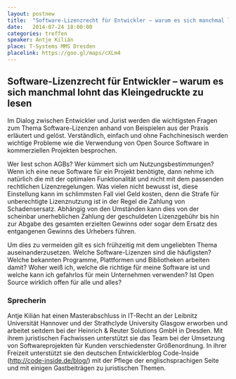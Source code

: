 ```yaml
---
layout: postnew
title:  "Software-Lizenzrecht für Entwickler – warum es sich manchmal lohnt das Kleingedruckte zu lesen"
date:   2014-07-24 18:00:00
categories: treffen
speaker: Antje Kilián
place: T-Systems MMS Dresden
placelink: https://goo.gl/maps/cXLm4
---
```

## Software-Lizenzrecht für Entwickler – warum es sich manchmal lohnt das Kleingedruckte zu lesen

Im Dialog zwischen Entwickler und Jurist werden die wichtigsten Fragen zum Thema Software-Lizenzen anhand von Beispielen aus der Praxis erläutert und gelöst. Verständlich, einfach und ohne Fachchinesisch werden wichtige Probleme wie die Verwendung von Open Source Software in kommerziellen Projekten besprochen.

Wer liest schon AGBs? Wer kümmert sich um Nutzungsbestimmungen? Wenn ich eine neue Software für ein Projekt benötigte, dann nehme ich natürlich die mit der optimalen Funktionalität und nicht mit dem passenden rechtlichen Lizenzregelungen. Was vielen nicht bewusst ist, diese Einstellung kann im schlimmsten Fall viel Geld kosten, denn die Strafe für unberechtigte Lizenznutzung ist in der Regel die Zahlung von Schadensersatz. Abhängig von den Umständen kann dies von der scheinbar unerheblichen Zahlung der geschuldeten Lizenzgebühr bis hin zur Abgabe des gesamten erzielten Gewinns oder sogar dem Ersatz des entgangenen Gewinns des Urhebers führen.   

Um dies zu vermeiden gilt es sich frühzeitig mit dem ungeliebten Thema auseinanderzusetzen. Welche Software-Lizenzen sind die häufigsten? Welche bekannten Programme, Plattformen und  Bibliotheken arbeiten damit? Woher weiß ich, welche die richtige für meine Software ist und welche kann ich gefahrlos für mein Unternehmen verwenden? Ist Open Source wirklich offen für alle und alles?

### Sprecherin
Antje Kilián hat einen Masterabschluss in IT-Recht an der Leibnitz Universität Hannover und der Strathclyde University Glasgow erworben und arbeitet seitdem bei der Heinrich & Reuter Solutions GmbH in Dresden. Mit ihrem juristischen Fachwissen unterstützt sie das Team bei der Umsetzung von Softwareprojekten für Kunden verschiedenster Größenordnung. In ihrer Freizeit unterstützt sie den deutschen Entwicklerblog Code-Inside (http://code-inside.de/blog/) mit der Pflege der englischsprachigen Seite und mit einigen Gastbeiträgen zu juristischen Themen. 
